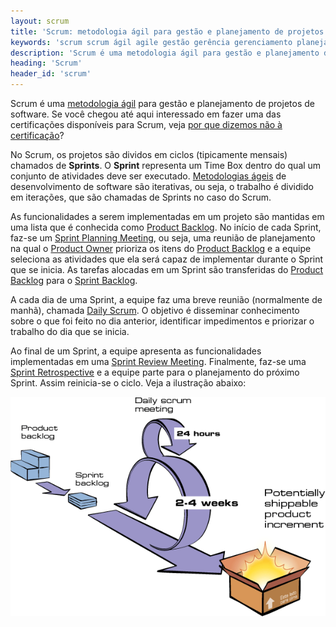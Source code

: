 ```yaml
---
layout: scrum
title: 'Scrum: metodologia ágil para gestão e planejamento de projetos'
keywords: 'scrum scrum ágil agile gestão gerência gerenciamento planejamento projeto'
description: 'Scrum é uma metodologia ágil para gestão e planejamento de projetos de software.'
heading: 'Scrum'
header_id: 'scrum'
---
```


Scrum é uma [metodologia ágil][ma] para gestão e planejamento de projetos de software. Se você chegou até aqui interessado em fazer uma das certificações disponíveis para Scrum, veja [por que dizemos não à certificação][pn]?

No Scrum, os projetos são dividos em ciclos (tipicamente mensais) chamados de **Sprints**. O **Sprint** representa um Time Box dentro do qual um conjunto de atividades deve ser executado. [Metodologias ágeis][ma] de desenvolvimento de software são iterativas, ou seja, o trabalho é dividido em iterações, que são chamadas de Sprints no caso do Scrum.

As funcionalidades a serem implementadas em um projeto são mantidas em uma lista que é conhecida como [Product Backlog][pb]. No início de cada Sprint, faz-se um [Sprint Planning Meeting][spm], ou seja, uma reunião de planejamento na qual o [Product Owner][po] prioriza os itens do [Product Backlog][pb] e a equipe seleciona as atividades que ela será capaz de implementar durante o Sprint que se inicia. As tarefas alocadas em um Sprint são transferidas do [Product Backlog][pb] para o [Sprint Backlog][sb].

A cada dia de uma Sprint, a equipe faz uma breve reunião (normalmente de manhã), chamada [Daily Scrum][ds]. O objetivo é disseminar conhecimento sobre o que foi feito no dia anterior, identificar impedimentos e priorizar o trabalho do dia que se inicia.

Ao final de um Sprint, a equipe apresenta as funcionalidades implementadas em uma [Sprint Review Meeting][srm]. Finalmente, faz-se uma [Sprint Retrospective][sr] e a equipe parte para o planejamento do próximo Sprint. Assim reinicia-se o ciclo. Veja a ilustração abaixo:

!["Ciclo Scrum"](/images/scrum/ciclo_scrum.gif "Ciclo Scrum")

[ma]:		/xp/manifesto_agil
[pb]:		/scrum/product_backlog
[sb]:		/scrum/sprint_backlog
[ds]:		/scrum/daily_scrum
[srm]:		/scrum/sprint_review_meeting
[sr]:		/scrum/sprint_retrospective
[spm]:		/scrum/sprint_planning_meeting
[po]:		/scrum/product_owner
[pn]:   /scrum/certificacao
